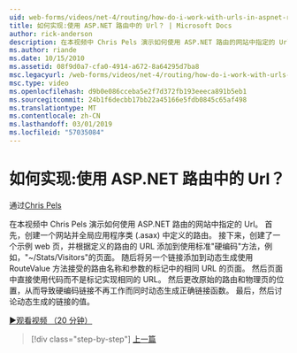 ```yaml
---
uid: web-forms/videos/net-4/routing/how-do-i-work-with-urls-in-aspnet-routing
title: 如何实现:使用 ASP.NET 路由中的 Url？ | Microsoft Docs
author: rick-anderson
description: 在本视频中 Chris Pels 演示如何使用 ASP.NET 路由的网站中指定的 Url。 首先，创建一个网站和路由中 Gl.定义...
ms.author: riande
ms.date: 10/15/2010
ms.assetid: 08f9d0a7-cfa0-4914-a672-8a64295d7ba8
msc.legacyurl: /web-forms/videos/net-4/routing/how-do-i-work-with-urls-in-aspnet-routing
msc.type: video
ms.openlocfilehash: d9b0e086cceba5e2f7d372fb193eeeca891b5eb1
ms.sourcegitcommit: 24b1f6decbb17bb22a45166e5fdb0845c65af498
ms.translationtype: MT
ms.contentlocale: zh-CN
ms.lasthandoff: 03/01/2019
ms.locfileid: "57035084"
---
```

<a name="how-do-i-work-with-urls-in-aspnet-routing"></a>如何实现:使用 ASP.NET 路由中的 Url？
====================
通过[Chris Pels](https://twitter.com/chrispels)

在本视频中 Chris Pels 演示如何使用 ASP.NET 路由的网站中指定的 Url。 首先，创建一个网站并全局应用程序类 (.asax) 中定义的路由。 接下来，创建了一个示例 web 页，并根据定义的路由的 URL 添加到使用标准"硬编码"方法，例如，"~/Stats/Visitors"的页面。 随后将另一个链接添加到动态生成使用 RouteValue 方法接受的路由名称和参数的标记中的相同 URL 的页面。 然后页面中直接使用代码而不是标记实现相同的 URL。 然后更改原始的路由和物理页的位置，从而导致硬编码链接不再工作而同时动态生成正确链接函数。 最后，然后讨论动态生成的链接的值。

[&#9654;观看视频 （20 分钟）](https://channel9.msdn.com/Blogs/ASP-NET-Site-Videos/how-do-i-work-with-urls-in-aspnet-routing)

> [!div class="step-by-step"]
> [上一篇](how-do-i-use-routing-with-aspnet-web-forms.md)
